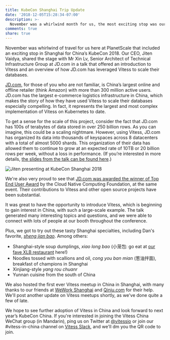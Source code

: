 ```yaml
---
title: KubeCon Shanghai Trip Update
date: '2018-12-05T15:28:34-07:00'
description: >-
  November was a whirlwind month for us, the most exciting stop was our visit to KubeCon in Shanghai.
comments: true
share: true
---
```


November was whirlwind of travel for us here at PlanetScale that included an exciting stop in Shanghai for China’s KubeCon 2018. Our CEO, Jiten Vaidya, shared the stage with Mr Xin Lv, Senior Architect of Technical Infrastructure Group at JD.com in a talk that offered an introduction to Vitess and an overview of how JD.com has leveraged Vitess to scale their databases.

[JD.com](https://www.jd.com), for those of you who are not familiar, is China’s largest online and offline retailer (think Amazon) with more than 300 million active users. JD.com has the largest e-commerce logistics infrastructure in China, which makes the story of how they have used Vitess to scale their databases especially compelling. In fact, it represents the largest and most complex implementation of Vitess on Kubernetes to date.

To get a sense for the scale of this project, consider the fact that JD.com has 100s of terabytes of data stored in over 250 billion rows. As you can imagine, this could be a scaling nightmare. However, using Vitess, JD.com has organized its data into thousands of keyspaces across 8 datacenters with a total of almost 5000 shards. This organization of their data has allowed them to continue to grow at an expected rate of 10TB or 20 billion rows per week, without a loss in performance. (If you’re interested in more details, [the slides from the talk can be found here](https://schd.ws/hosted_files/kccncchina2018english/97/Shanghai%20Kubecon%20%281%29.pdf).)

![Jiten presenting at KubeCon Shanghai 2018](/img/201812-blog-kubeconshanghai.jpg)

We're also very proud to see that [JD.com was awarded the winner of Top End User Award](https://www.cncf.io/announcement/2018/11/14/jd-wins-top-end-user-award/) by the Cloud Native Computing Foundation, at the same event. Their contributions to Vitess and other open source projects have been substantial.

It was great to have the opportunity to introduce Vitess, which is beginning to gain interest in China, with such a large-scale example. The talk generated many interesting topics and questions, and we were able to connect with lots of people at our booth throughout the conference.

Plus, we got to try out these tasty Shanghai specialties, including Dan's favorite, [_sheng jian bao_](www.smartshanghai.com/articles/activities/the-shanghai-shengjian-bao-informative-graph). Among others:

* Shanghai-style soup dumplings, _xiao long bao_ (小笼包: go eat at [our fave XLB restaurant](http://www.thatsmags.com/shanghai/directory/3838/lin-long-fang-special-dumplings) here!)
* Noodles tossed with scallions and oil, _cong you ban mian_ (葱油拌面), breakfast of champions in Shanghai
* Xinjiang-style _yang rou chuanr_
* Yunnan cuisine from the south of China

We also hosted the first ever Vitess meetup in China in Shanghai, with many thanks to our friends at [WeWork Shanghai](https://www.wework.com/l/shanghai--31) and [Qiniu.com](https://qiniu.com/en) for their help. We'll post another update on Vitess meetups shortly, as we've done quite a few of late.

We hope to see further adoption of Vitess in China and look forward to next year’s KubeCon China. If you're interested in joining the Vitess China WeChat group (in Mandarin), ping us on Twitter at [@vitessio](https://twitter.com/vitessio) or join our #vitess-in-china channel on [Vitess Slack](https://vitess.slack.com), and we'll dm you the QR code to join.
